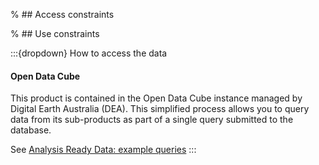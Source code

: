 % ## Access constraints

% ## Use constraints

:::{dropdown} How to access the data
#### Open Data Cube

This product is contained in the Open Data Cube instance managed by Digital Earth Australia (DEA). This simplified process allows you to query data from its sub-products as part of a single query submitted to the database.

See [Analysis Ready Data: example queries](/resources/analysis-ready-data-example-queries)
:::
